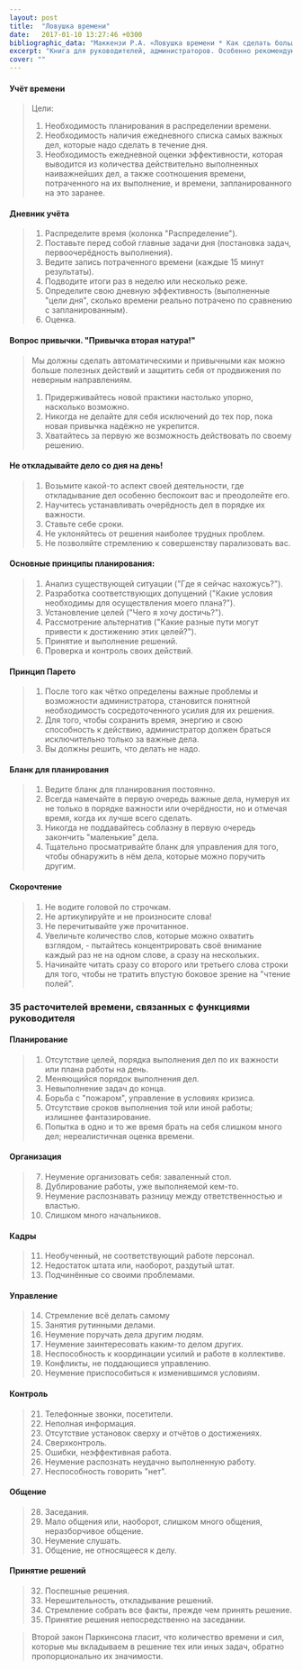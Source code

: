 ```yaml
---
layout: post
title:  "Ловушка времени"
date:   2017-01-10 13:27:46 +0300
bibliographic_data: "Маккензи Р.А. «Ловушка времени * Как сделать больше за меньшее время»"
excerpt: "Книга для руководителей, администраторов. Особенно рекомендую прочесть книгу молодым людям. Научившись управлять своим временем, человек может многого достигнуть в своей жизни."
cover: ""
---
```


#### Учёт времени

> Цели:
>
> 1. Необходимость планирования в распределении времени.
> 2. Необходимость наличия ежедневного списка самых важных дел, которые надо сделать в течение дня.
> 3. Необходимость ежедневной оценки эффективности, которая выводится из количества действительно выполненных наиважнейших дел, а также соотношения времени, потраченного на их выполнение, и времени, запланированного на это заранее.

#### Дневник учёта

> 1. Распределите время (колонка "Распределение").
> 2. Поставьте перед собой главные задачи дня (постановка задач, первоочерёдность выполнения).
> 3. Ведите запись потраченного времени (каждые 15 минут результаты).
> 4. Подводите итоги раз в неделю или несколько реже.
> 5. Определите свою дневную эффективность (выполненные "цели дня", сколько времени реально потрачено по сравнению с запланированным).
> 6. Оценка.

#### Вопрос привычки. "Привычка вторая натура!"

> Мы должны сделать автоматическими и привычными как можно больше полезных действий и защитить себя от продвижения по неверным направлениям.
>
> 1. Придерживайтесь новой практики настолько упорно, насколько возможно.
> 2. Никогда не делайте для себя исключений до тех пор, пока новая привычка надёжно не укрепится.
> 3. Хватайтесь за первую же возможность действовать по своему решению.

#### Не откладывайте дело со дня на день!

> 1. Возьмите какой-то аспект своей деятельности, где откладывание дел особенно беспокоит вас и преодолейте его.
> 2. Научитесь устанавливать очерёдность дел в порядке их важности.
> 3. Ставьте себе сроки.
> 4. Не уклоняйтесь от решения наиболее трудных проблем.
> 5. Не позволяйте стремлению к совершенству парализовать вас.

#### Основные принципы планирования:

> 1. Анализ существующей ситуации ("Где я сейчас нахожусь?").
> 2. Разработка соответствующих допущений ("Какие условия необходимы для осуществления моего плана?").
> 3. Установление целей ("Чего я хочу достичь?").
> 4. Рассмотрение альтернатив ("Какие разные пути могут привести к достижению этих целей?").
> 5. Принятие и выполнение решений.
> 6. Проверка и контроль своих действий.

#### Принцип Парето

> 1. После того как чётко определены важные проблемы и возможности администратора, становится понятной необходимость сосредоточенного усилия для их решения.
> 2. Для того, чтобы сохранить время, энергию и свою способность к действию, администратор должен браться исключительно только за важные дела.
> 3. Вы должны решить, что делать не надо.

#### Бланк для планирования

> 1. Ведите бланк для планирования постоянно.
> 2. Всегда намечайте в первую очередь важные дела, нумеруя их не только в порядке важности или очерёдности, но и отмечая время, когда их лучше всего сделать.
> 3. Никогда не поддавайтесь соблазну в первую очередь закончить "маленькие" дела.
> 4. Тщательно просматривайте бланк для управления для того, чтобы обнаружить в нём дела, которые можно поручить другим.

#### Скорочтение

> 1. Не водите головой по строчкам.
> 2. Не артикулируйте и не произносите слова!
> 3. Не перечитывайте уже прочитанное.
> 4. Увеличьте количество слов, которые можно охватить взглядом, - пытайтесь концентрировать своё внимание каждый раз не на одном слове, а сразу на нескольких.
> 5. Начинайте читать сразу со второго или третьего слова строки для того, чтобы не тратить впустую боковое зрение на "чтение полей".

### 35 расточителей времени, связанных с функциями руководителя

#### Планирование

> 1. Отсутствие целей, порядка выполнения дел по их важности или плана работы на день.
> 2. Меняющийся порядок выполнения дел.
> 3. Невыполнение задач до конца.
> 4. Борьба с "пожаром", управление в условиях кризиса.
> 5. Отсутствие сроков выполнения той или иной работы; излишнее фантазирование.
> 6. Попытка в одно и то же время брать на себя слишком много дел; нереалистичная оценка времени.

#### Организация

> 7. Неумение организовать себя: заваленный стол.
> 8. Дублирование работы, уже выполняемой кем-то.
> 9. Неумение распознавать разницу между ответственностью и властью.
> 10. Слишком много начальников.

#### Кадры

> 11. Необученный, не соответствующий работе персонал.
> 12. Недостаток штата или, наоборот, раздутый штат.
> 13. Подчинённые со своими проблемами.

#### Управление

> 14. Стремление всё делать самому
> 15. Занятия рутинными делами.
> 16. Неумение поручать дела другим людям.
> 17. Неумение заинтересовать каким-то делом других.
> 18. Неспособность к координации усилий и работе в коллективе.
> 19. Конфликты, не поддающиеся управлению.
> 20. Неумение приспособиться к изменившимся условиям.

#### Контроль

> 21. Телефонные звонки, посетители.
> 22. Неполная информация.
> 23. Отсутствие установок сверху и отчётов о достижениях.
> 24. Сверхконтроль.
> 25. Ошибки, неэффективная работа.
> 26. Неумение распознать неудачно выполненную работу.
> 27. Неспособность говорить "нет".

#### Общение

> 28. Заседания.
> 29. Мало общения или, наоборот, слишком много общения, неразборчивое общение.
> 30. Неумение слушать.
> 31. Общение, не относящееся к делу.

#### Принятие решений

> 32. Поспешные решения.
> 33. Нерешительность, откладывание решений.
> 34. Стремление собрать все факты, прежде чем принять решение.
> 35. Принятие решения непосредственно на заседании.

> Второй закон Паркинсона гласит, что количество времени и сил, которые мы вкладываем в решение тех или иных задач, обратно пропорционально их значимости.

